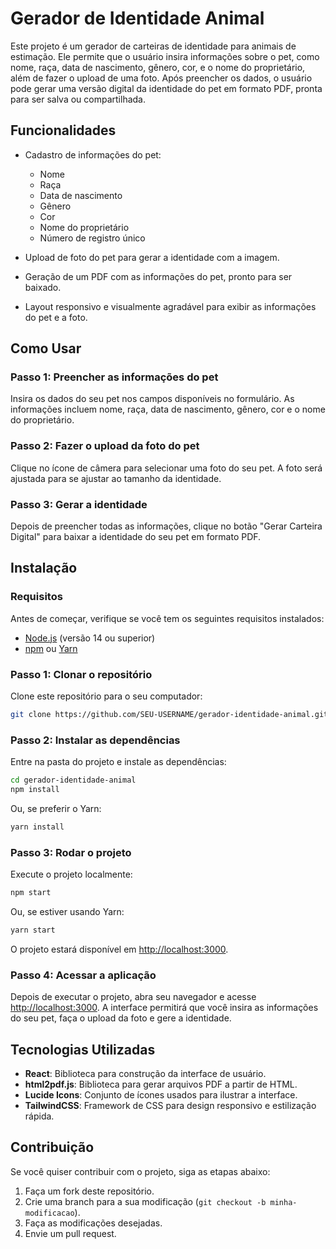 # Gerador de Identidade Animal

Este projeto é um gerador de carteiras de identidade para animais de estimação. Ele permite que o usuário insira informações sobre o pet, como nome, raça, data de nascimento, gênero, cor, e o nome do proprietário, além de fazer o upload de uma foto. Após preencher os dados, o usuário pode gerar uma versão digital da identidade do pet em formato PDF, pronta para ser salva ou compartilhada.

## Funcionalidades

- Cadastro de informações do pet:
  - Nome
  - Raça
  - Data de nascimento
  - Gênero
  - Cor
  - Nome do proprietário
  - Número de registro único
  
- Upload de foto do pet para gerar a identidade com a imagem.
- Geração de um PDF com as informações do pet, pronto para ser baixado.
- Layout responsivo e visualmente agradável para exibir as informações do pet e a foto.

## Como Usar

### Passo 1: Preencher as informações do pet
Insira os dados do seu pet nos campos disponíveis no formulário. As informações incluem nome, raça, data de nascimento, gênero, cor e o nome do proprietário.

### Passo 2: Fazer o upload da foto do pet
Clique no ícone de câmera para selecionar uma foto do seu pet. A foto será ajustada para se ajustar ao tamanho da identidade.

### Passo 3: Gerar a identidade
Depois de preencher todas as informações, clique no botão "Gerar Carteira Digital" para baixar a identidade do seu pet em formato PDF.

## Instalação

### Requisitos

Antes de começar, verifique se você tem os seguintes requisitos instalados:

- [Node.js](https://nodejs.org/) (versão 14 ou superior)
- [npm](https://npmjs.com) ou [Yarn](https://yarnpkg.com/)

### Passo 1: Clonar o repositório

Clone este repositório para o seu computador:

```bash
git clone https://github.com/SEU-USERNAME/gerador-identidade-animal.git
```

### Passo 2: Instalar as dependências

Entre na pasta do projeto e instale as dependências:

```bash
cd gerador-identidade-animal
npm install
```

Ou, se preferir o Yarn:

```bash
yarn install
```

### Passo 3: Rodar o projeto

Execute o projeto localmente:

```bash
npm start
```

Ou, se estiver usando Yarn:

```bash
yarn start
```

O projeto estará disponível em [http://localhost:3000](http://localhost:3000).

### Passo 4: Acessar a aplicação

Depois de executar o projeto, abra seu navegador e acesse [http://localhost:3000](http://localhost:3000). A interface permitirá que você insira as informações do seu pet, faça o upload da foto e gere a identidade.

## Tecnologias Utilizadas

- **React**: Biblioteca para construção da interface de usuário.
- **html2pdf.js**: Biblioteca para gerar arquivos PDF a partir de HTML.
- **Lucide Icons**: Conjunto de ícones usados para ilustrar a interface.
- **TailwindCSS**: Framework de CSS para design responsivo e estilização rápida.

## Contribuição

Se você quiser contribuir com o projeto, siga as etapas abaixo:

1. Faça um fork deste repositório.
2. Crie uma branch para a sua modificação (`git checkout -b minha-modificacao`).
3. Faça as modificações desejadas.
4. Envie um pull request.
